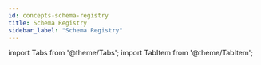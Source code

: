 ```yaml
---
id: concepts-schema-registry
title: Schema Registry
sidebar_label: "Schema Registry"
---
```


import Tabs from '@theme/Tabs';
import TabItem from '@theme/TabItem';

